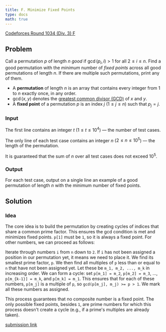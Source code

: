 ```yaml
---
title: F. Minimize Fixed Points
type: docs
math: true
---
```


[Codeforces Round 1034 (Div. 3) F](https://codeforces.com/contest/2123/problem/F)

## Problem

Call a permutation $p$ of length $n$ *good* if $\gcd(p_i, i) > 1$ for all $2 \le i \le n$. Find a good permutation with the *minimum* number of *fixed points* across all good permutations of length $n$. If there are multiple such permutations, print any of them.

- A **permutation** of length $n$ is an array that contains every integer from $1$ to $n$ exactly once, in any order.
- $\gcd(x, y)$ denotes the [greatest common divisor (GCD)](https://en.wikipedia.org/wiki/Greatest_common_divisor) of $x$ and $y$.
- A **fixed point** of a permutation $p$ is an index $j$ ($1 \le j \le n$) such that $p_j = j$.

### **Input**
The first line contains an integer $t$ ($1 \le t \le 10^4$) — the number of test cases.

The only line of each test case contains an integer $n$ ($2 \le n \le 10^5$) — the length of the permutation.

It is guaranteed that the sum of $n$ over all test cases does not exceed $10^5$.

### **Output**
For each test case, output on a single line an example of a good permutation of length $n$ with the minimum number of fixed points.

## Solution

### Idea
The core idea is to build the permutation by creating cycles of indices that share a common prime factor. This ensures the gcd condition is met and minimizes fixed points. `p[1]` must be `1`, so it is always a fixed point. For other numbers, we can proceed as follows:

Iterate through numbers `i` from `n` down to `2`. If `i` has not been assigned a position in our permutation yet, it means we need to place it. We find its smallest prime factor, `p`. We then find all multiples of `p` less than or equal to `n` that have not been assigned yet. Let these be `m_1, m_2, ..., m_k` in increasing order. We can form a cycle: set `p[m_1] = m_2`, `p[m_2] = m_3`, ..., `p[m_{k-1}] = m_k`, and `p[m_k] = m_1`. This ensures that for each of these numbers, `p[m_j]` is a multiple of `p`, so `gcd(p[m_j], m_j) >= p > 1`. We mark all these numbers as assigned.

This process guarantees that no composite number is a fixed point. The only possible fixed points, besides `1`, are prime numbers for which this process doesn't create a cycle (e.g., if a prime's multiples are already taken).

[submission link](https://codeforces.com/contest/2123/submission/327012810)
